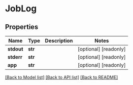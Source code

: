 # JobLog

## Properties
Name | Type | Description | Notes
------------ | ------------- | ------------- | -------------
**stdout** | **str** |  | [optional] [readonly] 
**stderr** | **str** |  | [optional] [readonly] 
**app** | **str** |  | [optional] [readonly] 

[[Back to Model list]](../README.md#documentation-for-models) [[Back to API list]](../README.md#documentation-for-api-endpoints) [[Back to README]](../README.md)


